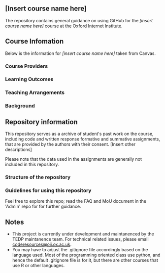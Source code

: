 ## [Insert course name here]
The repository contains general guidance on using GitHub for the *[insert course name here]* course at the Oxford Internet Institute.

## Course Infomation
Below is the information for *[insert course name here]*  taken from Canvas.

### Course Providers


### Learning Outcomes


### Teaching Arrangements

### Background



## Repository information

This repository serves as a archive of student's past work on the course, including code and written response formative and summative assignments, that are provided by the authors with their consent. [Insert other descriptions]

Please note that the data used in the assignments are generally not included in this repository.

### Structure of the repository


### Guidelines for using this repository
Feel free to explore this repo; read the FAQ and MoU document in the 'Admin' repo for for further guidance.

## Notes 

- This project is currently under development and maintanenced by the TEDP maintanence team. For technical related issues, please email coderesources@oii.ox.ac.uk.
- You may have to adjust the .gitignore file accordingly based on the language used. Most of the programming oriented class use python, and hence the default .gitignore file is for it, but there are other courses that use R or other languages.

